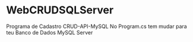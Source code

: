 # WebCRUDSQLServer
Programa de Cadastro CRUD-API-MySQL
No Program.cs tem mudar para teu Banco de Dados MySQL Server
